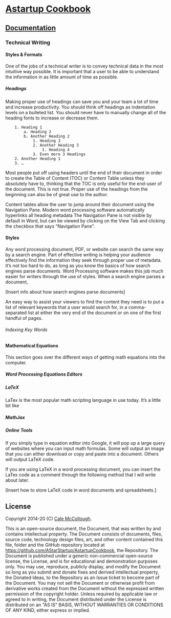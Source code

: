 # [Astartup Cookbook](../)

## [Documentation](./)

### Technical Writing

#### Styles & Formats

One of the jobs of a technical writer is to convey technical data in the most intuitive way possible. It is important that a user to be able to understand the information in as little amount of time as possible.

##### Headings

Making proper use of headings can save you and your team a lot of time and increase productivity. You should think off headings as indentation levels on a bulleted list. You should never have to manually change all of the heading fonts to increase or decrease them.

```
    1. Heading 1
        a. Heading 2
        b. Another Heading 2
            1. Heading 3
            2. Another Heading 3
                1. Heading 4
            3. Even more 3 Headings
    2. Another Heading 1
    3. …
```

Most people put off using headers until the end of their document in order to create the Table of Content (TOC) or Content Table unless they absolutely have to, thinking that the TOC is only useful for the end-user of the document. This is not true. Proper use of the headings from the beginning can also be of great use to the author.

Content tables allow the user to jump around their document using the Navigation Pane. Modern word processing software automatically hyperlinks all heading metadata The Navigation Pane is not visible by default in Word, but can be viewed by clicking on the View Tab and clicking the checkbox that says “Navigation Pane”.

#### Styles

Any word processing document, PDF, or website can search the same way by a search engine. Part of effective writing is helping your audience effectively find the information they seek through proper use of metadata. It’s not too hard to do, as long as you know the basics of how search engines parse documents.
Word Processing software makes this job much easier for writers through the use of styles. When a search engine parses a document,

[Insert info about how search engines parse documents]

An easy way to assist your viewers to find the content they need is to put a list of relevant keywords that a user would search for, in a comma-separated list at either the very end of the document or on one of the first handful of pages.

###### Indexing Key Words

#### Mathematical Equations

This section goes over the different ways of getting math equations into the computer.

##### Word Processing Equations Editors

##### LaTeX

LaTex is the most popular math scripting language in use today. It’s a little bit like

##### MathJax

##### Online Tools

If you simply type in equation editor into Google, it will pop up a large query of websites where you can input math formulas. Some will output an image that you can either download or copy and paste into a document. Others will output LaTeX code.

If you are using LaTeX in a word processing document, you can insert the LaTex code as a comment through the following method that I will write about later.

[Insert how to store LaTeX code in word documents and spreadsheets.]

## License

Copyright 2014-20 (C) [Cale McCollough](https://cookingwithcale.org).

This is an open-source document, the Document, that was written by and contains intellectual property. The Document consists of documents, files, source code, technology design files, art, and other content contained this file, folder and the GitHub repository located at <https://github.com/AStarStartup/AstartupCookbook>, the Repository. The Document is published under a generic non-commercial open-source license, the License, and is for educational and demonstration purposes only. You may use, reproduce, publicly display, and modify the Document so long as you submit and donate fixes and derived intellectual property, the Donated Ideas, to the Repository as an Issue ticket to become part of the Document. You may not sell the Document or otherwise profit from derivative works created from the Document without the expressed written permission of the copyright holder. Unless required by applicable law or agreed to in writing, the Document distributed under the License is distributed on an "AS IS" BASIS, WITHOUT WARRANTIES OR CONDITIONS OF ANY KIND, either express or implied.
